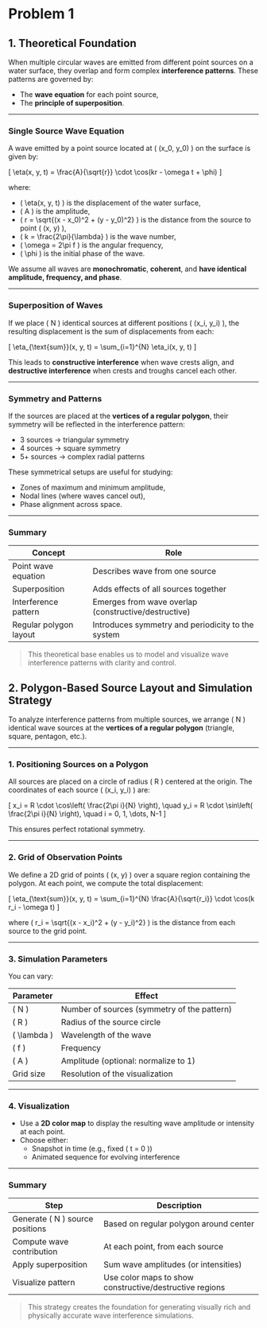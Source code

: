 # Problem 1

## 1. Theoretical Foundation

When multiple circular waves are emitted from different point sources on a water surface, they overlap and form complex **interference patterns**. These patterns are governed by:

- The **wave equation** for each point source,
- The **principle of superposition**.

---

### Single Source Wave Equation

A wave emitted by a point source located at \( (x_0, y_0) \) on the surface is given by:

\[
\eta(x, y, t) = \frac{A}{\sqrt{r}} \cdot \cos(kr - \omega t + \phi)
\]

where:  
- \( \eta(x, y, t) \) is the displacement of the water surface,  
- \( A \) is the amplitude,  
- \( r = \sqrt{(x - x_0)^2 + (y - y_0)^2} \) is the distance from the source to point \( (x, y) \),  
- \( k = \frac{2\pi}{\lambda} \) is the wave number,  
- \( \omega = 2\pi f \) is the angular frequency,  
- \( \phi \) is the initial phase of the wave.

We assume all waves are **monochromatic**, **coherent**, and **have identical amplitude, frequency, and phase**.

---

### Superposition of Waves

If we place \( N \) identical sources at different positions \( (x_i, y_i) \), the resulting displacement is the sum of displacements from each:

\[
\eta_{\text{sum}}(x, y, t) = \sum_{i=1}^{N} \eta_i(x, y, t)
\]

This leads to **constructive interference** when wave crests align, and **destructive interference** when crests and troughs cancel each other.

---

### Symmetry and Patterns

If the sources are placed at the **vertices of a regular polygon**, their symmetry will be reflected in the interference pattern:

- 3 sources → triangular symmetry  
- 4 sources → square symmetry  
- 5+ sources → complex radial patterns

These symmetrical setups are useful for studying:
- Zones of maximum and minimum amplitude,
- Nodal lines (where waves cancel out),
- Phase alignment across space.

---

### Summary

| Concept                | Role                                                   |
|------------------------|--------------------------------------------------------|
| Point wave equation    | Describes wave from one source                        |
| Superposition          | Adds effects of all sources together                  |
| Interference pattern   | Emerges from wave overlap (constructive/destructive)  |
| Regular polygon layout | Introduces symmetry and periodicity to the system     |

> This theoretical base enables us to model and visualize wave interference patterns with clarity and control.

## 2. Polygon-Based Source Layout and Simulation Strategy

To analyze interference patterns from multiple sources, we arrange \( N \) identical wave sources at the **vertices of a regular polygon** (triangle, square, pentagon, etc.).

---

### 1. Positioning Sources on a Polygon

All sources are placed on a circle of radius \( R \) centered at the origin. The coordinates of each source \( (x_i, y_i) \) are:

\[
x_i = R \cdot \cos\left( \frac{2\pi i}{N} \right), \quad
y_i = R \cdot \sin\left( \frac{2\pi i}{N} \right), \quad i = 0, 1, \dots, N-1
\]

This ensures perfect rotational symmetry.

---

### 2. Grid of Observation Points

We define a 2D grid of points \( (x, y) \) over a square region containing the polygon. At each point, we compute the total displacement:

\[
\eta_{\text{sum}}(x, y, t) = \sum_{i=1}^{N} \frac{A}{\sqrt{r_i}} \cdot \cos(k r_i - \omega t)
\]

where \( r_i = \sqrt{(x - x_i)^2 + (y - y_i)^2} \) is the distance from each source to the grid point.

---

### 3. Simulation Parameters

You can vary:

| Parameter      | Effect                                      |
|----------------|---------------------------------------------|
| \( N \)         | Number of sources (symmetry of the pattern) |
| \( R \)         | Radius of the source circle                 |
| \( \lambda \)   | Wavelength of the wave                      |
| \( f \)         | Frequency                                  |
| \( A \)         | Amplitude (optional: normalize to 1)        |
| Grid size       | Resolution of the visualization             |

---

### 4. Visualization

- Use a **2D color map** to display the resulting wave amplitude or intensity at each point.
- Choose either:
  - Snapshot in time (e.g., fixed \( t = 0 \))
  - Animated sequence for evolving interference

---

### Summary

| Step                        | Description                                             |
|-----------------------------|---------------------------------------------------------|
| Generate \( N \) source positions | Based on regular polygon around center              |
| Compute wave contribution  | At each point, from each source                        |
| Apply superposition        | Sum wave amplitudes (or intensities)                   |
| Visualize pattern          | Use color maps to show constructive/destructive regions |

> This strategy creates the foundation for generating visually rich and physically accurate wave interference simulations.
